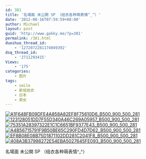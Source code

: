 ```yaml
---
id: 381
title: '名場面 未公開 SP （结衣各种萌表情^_^）'
date: '2012-08-16T07:59:59+08:00'
author: Michael
layout: post
guid: 'http://www.gakky.me/?p=381'
permalink: /381.html
duoshuo_thread_id:
    - '1272072281174049392'
dsq_thread_id:
    - '2711293415'
Views:
    - '175'
categories:
    - 图片
tags:
    - smile
    - 新垣结衣
    - 日本
    - 美女
---
```


[![A1F648FB09DFE4A858A82EF8F75610D6_B500_900_500_281](http://www.yui-aragaki.org/wp-content/uploads/img/A1F648FB09DFE4A858A82EF8F75610D6_B500_900_500_281.jpeg)](http://www.yui-aragaki.org/wp-content/uploads/img/A1F648FB09DFE4A858A82EF8F75610D6_B1280_1280_1280_720.jpeg) [![123128051DD7F55D340A46C269A05957_B500_900_500_281](http://www.yui-aragaki.org/wp-content/uploads/img/123128051DD7F55D340A46C269A05957_B500_900_500_281.jpeg)](http://www.yui-aragaki.org/wp-content/uploads/img/123128051DD7F55D340A46C269A05957_B1280_1280_1280_720.jpeg) [![75351A28397322E1C1C6651BF9377E43_B500_900_500_281](http://www.yui-aragaki.org/wp-content/uploads/img/75351A28397322E1C1C6651BF9377E43_B500_900_500_281.jpeg)](http://www.yui-aragaki.org/wp-content/uploads/img/75351A28397322E1C1C6651BF9377E43_B1280_1280_1280_720.jpeg) [![A4B56715791F9B50BE65C290FD4D7D62_B500_900_500_281](http://www.yui-aragaki.org/wp-content/uploads/img/A4B56715791F9B50BE65C290FD4D7D62_B500_900_500_281.jpeg)](http://www.yui-aragaki.org/wp-content/uploads/img/A4B56715791F9B50BE65C290FD4D7D62_B1280_1280_1280_720.jpeg) [![EF8B08E08B75D1871102DD281C2041F8_B500_900_500_281](http://www.yui-aragaki.org/wp-content/uploads/img/EF8B08E08B75D1871102DD281C2041F8_B500_900_500_281.jpeg)](http://www.yui-aragaki.org/wp-content/uploads/img/EF8B08E08B75D1871102DD281C2041F8_B1280_1280_1280_720.jpeg) [![408A3B37998272E54EBA5027645FE093_B500_900_500_281](http://www.yui-aragaki.org/wp-content/uploads/img/408A3B37998272E54EBA5027645FE093_B500_900_500_281.jpeg)](http://www.yui-aragaki.org/wp-content/uploads/img/408A3B37998272E54EBA5027645FE093_B1280_1280_1280_720.jpeg)

名場面 未公開 SP （结衣各种萌表情^\_^）